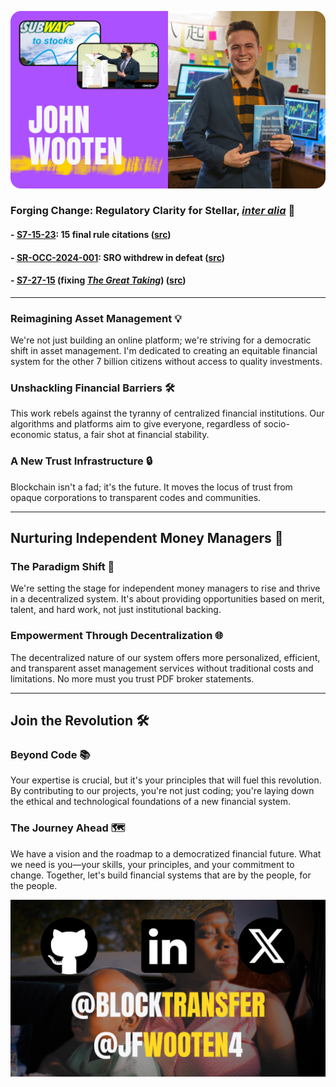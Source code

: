 [![intro](imgs/cover.png)](https://wooten.link/explainer)

### Forging Change: Regulatory Clarity for Stellar, [_inter alia_](https://github.com/users/JFWooten4/projects/1) 📄

#### - [S7-15-23](https://wooten.link/EDGAR): 15 final rule citations ([src](https://wooten.link/edgar-resp))
#### - [SR-OCC-2024-001](https://wooten.link/OCC): SRO withdrew in defeat ([src](https://x.com/WhatCanIMT/status/1838337521325137975))
#### - [S7-27-15](https://wooten.link/TAR) (fixing [_The Great Taking_](https://youtu.be/GDrj7iDUly4)) ([src](https://thegreattaking.com))

---

### Reimagining Asset Management 💡
We're not just building an online platform; we're striving for a democratic shift in asset management. I'm dedicated to creating an equitable financial system for the other 7 billion citizens without access to quality investments.

### Unshackling Financial Barriers 🛠
This work rebels against the tyranny of centralized financial institutions. Our algorithms and platforms aim to give everyone, regardless of socio-economic status, a fair shot at financial stability.

### A New Trust Infrastructure 🔒
Blockchain isn't a fad; it's the future. It moves the locus of trust from opaque corporations to transparent codes and communities.

---

## Nurturing Independent Money Managers 🚀

### The Paradigm Shift 🔄
We're setting the stage for independent money managers to rise and thrive in a decentralized system. It's about providing opportunities based on merit, talent, and hard work, not just institutional backing.

### Empowerment Through Decentralization 🌐
The decentralized nature of our system offers more personalized, efficient, and transparent asset management services without traditional costs and limitations. No more must you trust PDF broker statements.

---

## Join the Revolution 🛠

### Beyond Code 📚
Your expertise is crucial, but it's your principles that will fuel this revolution. By contributing to our projects, you're not just coding; you're laying down the ethical and technological foundations of a new financial system.

### The Journey Ahead 🗺
We have a vision and the roadmap to a democratized financial future. What we need is you—your skills, your principles, and your commitment to change. Together, let's build financial systems that are by the people, for the people.

[![more](imgs/socials.png)](https://github.com/JFWooten4/JFWooten4/issues/4)
